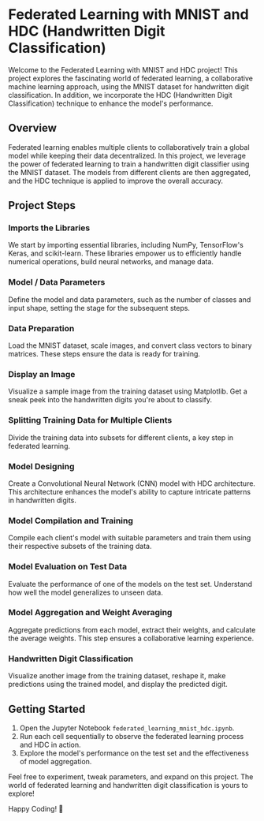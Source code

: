 # Federated Learning with MNIST and HDC (Handwritten Digit Classification)

Welcome to the Federated Learning with MNIST and HDC project! This project explores the fascinating world of federated learning, a collaborative machine learning approach, using the MNIST dataset for handwritten digit classification. In addition, we incorporate the HDC (Handwritten Digit Classification) technique to enhance the model's performance.

## Overview

Federated learning enables multiple clients to collaboratively train a global model while keeping their data decentralized. In this project, we leverage the power of federated learning to train a handwritten digit classifier using the MNIST dataset. The models from different clients are then aggregated, and the HDC technique is applied to improve the overall accuracy.

## Project Steps

### Imports the Libraries

We start by importing essential libraries, including NumPy, TensorFlow's Keras, and scikit-learn. These libraries empower us to efficiently handle numerical operations, build neural networks, and manage data.

### Model / Data Parameters

Define the model and data parameters, such as the number of classes and input shape, setting the stage for the subsequent steps.

### Data Preparation

Load the MNIST dataset, scale images, and convert class vectors to binary matrices. These steps ensure the data is ready for training.

### Display an Image

Visualize a sample image from the training dataset using Matplotlib. Get a sneak peek into the handwritten digits you're about to classify.

### Splitting Training Data for Multiple Clients

Divide the training data into subsets for different clients, a key step in federated learning.

### Model Designing

Create a Convolutional Neural Network (CNN) model with HDC architecture. This architecture enhances the model's ability to capture intricate patterns in handwritten digits.

### Model Compilation and Training

Compile each client's model with suitable parameters and train them using their respective subsets of the training data.

### Model Evaluation on Test Data

Evaluate the performance of one of the models on the test set. Understand how well the model generalizes to unseen data.

### Model Aggregation and Weight Averaging

Aggregate predictions from each model, extract their weights, and calculate the average weights. This step ensures a collaborative learning experience.

### Handwritten Digit Classification

Visualize another image from the training dataset, reshape it, make predictions using the trained model, and display the predicted digit.

## Getting Started

1. Open the Jupyter Notebook `federated_learning_mnist_hdc.ipynb`.
2. Run each cell sequentially to observe the federated learning process and HDC in action.
3. Explore the model's performance on the test set and the effectiveness of model aggregation.

Feel free to experiment, tweak parameters, and expand on this project. The world of federated learning and handwritten digit classification is yours to explore!

Happy Coding! 🚀
